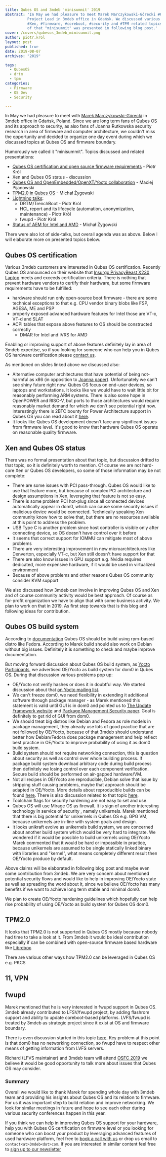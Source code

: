 ```yaml
---
title: Qubes OS and 3mdeb 'minisummit' 2019
abstract: 'In May we had pleasure to meet Marek Marczykowski-Górecki #QubesOS
          Project Lead in 3mdeb office in Gdańsk. We discussed various #QubesOS,
          #Xen, #firmware, #coreboot, #security and #TPM related topics. Results
          of that "minisummit" was presented in following blog post.'
cover: /covers/qubesos_3mdeb_minisummit.png
author: piotr.krol
layout: post
published: true
date: 2019-08-07
archives: "2019"

tags:
  - QubesOS
  - drtm
  - tpm
categories:
  - Firmware
  - OS Dev
  - Security

---
```


In May we had pleasure to meet with
[Marek Marczykowski-Górecki](https://www.qubes-os.org/team/) in 3mdeb office in
Gdańsk, Poland. Since we are long term fans of Qubes OS and its approach to
security, as also fans of Joanna Rutkowska security research in area of firmware
and computer architecture, we couldn't miss the opportunity and decided to
organize one day event during which we discussed topics at Qubes OS and firmware
boundary.

Humorously we called it "minisummit". Topics discussed and related
presentations:

- [Qubes OS certification and open source firmware requirements](https://cloud.3mdeb.com/index.php/s/CJC8qBeMMT6T8oL)
  \- Piotr Król
- Xen and Qubes OS status - discussion
- [Qubes OS and OpenEmbedded/OpenXT/Yocto collaboration](https://cloud.3mdeb.com/index.php/s/obx7qDFic5otR54)
  \- Maciej Pijanowski
- [TPM2.0 in Qubes OS](https://cloud.3mdeb.com/index.php/s/kAQoEBHXAXNEtwL) -
  Michał Żygowski
- [Lightning talks](https://cloud.3mdeb.com/index.php/s/Si9YXM2ymWQMj7n):
  - DRTM/TrenchBoot - Piotr Król
  - HCL report and its lifecycle (automation, anonymization, maintenance) -
    Piotr Król
  - fwupd - Piotr Król
- [Status of AEM for Intel and AMD](https://cloud.3mdeb.com/index.php/s/aPYPeSfJPoZ2gPM)
  \- Michał Żygowski

There were also lot of side-talks, but overall agenda was as above. Below I will
elaborate more on presented topics below.

## Qubes OS certification

Various 3mdeb customers are interested in Qubes OS certification. Recently Qubes
OS announced on their website that
[Insurgo PrivacyBeast X230 Laptop](https://www.qubes-os.org/news/2019/07/18/insurgo-privacybeast-qubes-certification/)
meets and exceeds certification criteria. There is nothing that prevent hardware
vendors to certify their hardware, but some firmware requirements have to be
fulfilled:

- hardware should run only open-source boot firmware - there are some technical
  exceptions to that e.g. CPU vendor binary blobs like FSP, AGESA, ME and PSP
- properly exposed advanced hardware features for Intel those are VT-x, VT-d and
  SLAT
- ACPI tables that expose above features to OS should be constructed correctly
  - DMAR for Intel and IVRS for AMD

Enabling or improving support of above features definitely lay in area of 3mdeb
expertise, so if you looking for someone who can help you in Qubes OS hardware
certification please
[contact us](https://calendly.com/3mdeb/consulting-remote-meeting).

As mentioned on slides linked above we discussed also:

- Alternative computer architectures that have potential of being not-harmful as
  x86 (in opposition to
  [Joanna paper](https://blog.invisiblethings.org/papers/2015/x86_harmful.pdf)).
  Unfortunately we can't see shiny future right now. Qubes OS focus on end-user
  devices, so laptops and workstations. It looks like we would have to wait
  little bit for reasonably performing ARM systems. There is also some hope in
  OpenPOWER and RISC-V, but ports to those architectures would require
  reasonably market demand for which we don't see potential right now.
  Interestingly there is 2BTC bounty for Power Architecture support in Qubes OS
  you can read about it
  [here](https://github.com/QubesOS/qubes-issues/issues/4318).
- It looks like Qubes OS development doesn't face any significant issues from
  firmware level. It's good to know that hardware Qubes OS operate on reasonable
  quality firmware.

## Xen and Qubes OS status

There was no formal presentation about that topic, but discussion drifted to
that topic, so it is definitely worth to mention. Of course we are not hard-core
Xen or Qubes OS developers, so some of those information may be not complete:

- There are some issues with PCI pass-through. Qubes OS would like to use that
  feature more, but because of complex PCI architecture and design assumptions
  in Xen, leveraging that feature is not so easy.
- There is some problem PCI hot-plug since all connected devices automatically
  appear in dom0, which can cause some security issues if malicious device would
  be connected. Technically speaking Xen community know how to solve that, but
  there are no resources available at this point to address the problem.
- USB Type C is another problem since host controller is visible only after
  connecting device, so OS doesn't have control over it before
- It seems that correct support for IOMMU can mitigate most of above problems
- There are very interesting improvement in new microarchitectures like
  Denverton, especially VT-c, but Xen still doesn't have support for that
- There are also know issues in GPU support e.g. Nvidia requires dedicated, more
  expensive hardware, if it would be used in virtualized environment
- Because of above problems and other reasons Qubes OS community consider KVM
  support

We also discussed how 3mdeb can involve in improving Qubes OS and Xen and of
course community activity would be best approach. Of course as for-profit
organization we have to align that with some business activity. We plan to work
on that in 2019. As first step towards that is this blog and following ideas for
contribution.

## Qubes OS build system

According to [documentation](https://www.qubes-os.org/doc/qubes-builder/) Qubes
OS should be build using rpm-based distro like Fedora. According to Marek build
should also work on Debian without big issues. Definitely it is something to
check and maybe improve documentation.

But moving forward discussion about Qubes OS build system, as
[Yocto Participants](https://www.yoctoproject.org/ecosystem/participants/), we
advertised OE/Yocto as build system for dom0 in Qubes OS. During that discussion
various problems pop up:

- OE/Yocto not verify hashes or does it in doubtful way. We started discussion
  about that
  [on Yocto mailing list](https://lists.yoctoproject.org/pipermail/yocto/2019-June/045574.html).
- We can't freeze dom0, we need flexibility in extending it additional software
  through package manager - as Marek mentioned this statement is valid until GUI
  is in dom0 and pointed us to
  [The Update Framework website](https://theupdateframework.github.io/) and
  [Package Management Security paper](https://theupdateframework.github.io/papers/package-management-security-tr08-02.pdf?raw=true).
  Goal is definitely to get rid of GUI from dom0.
- We should treat big distros like Debian and Fedora as role models in package
  management, they already use lots of good practice that are not followed by
  OE/Yocto, because of that 3mdeb should understand better how Debian/Fedora
  does package management and help reflect best practice in OE/Yocto to improve
  probability of using it as dom0 build system.
- Build system should not require networking connection, this is question about
  security as well as control over whole building process. If package build
  system download arbitrary code during build process then definitely we losing
  control over each component verification. Secure build should be performed on
  air-gapped hardware/VM.
- Not all recipes in OE/Yocto are reproducible, Debian solve that issue by
  stripping stuff causing problems, maybe that approach should be adapted in
  OE/Yocto. More details about reproducible builds can be found
  [here](https://reproducible-builds.org/docs/). There is also discussion
  related to that topic
  [here](https://lists.reproducible-builds.org/pipermail/rb-general/2019-June/001580.html).
- Toolchain flags for security hardening are not easy to set and use.
- Qubes OS will use Mirage OS as firewall. It is sign of another interesting
  technology in service of security , namely unikernels. Marek mentioned that
  there is big potential for unikernels in Qubes OS e.g. GPG VM, because
  unikernels are in-line with system goals and design.
- It looks unikraft evolve as unikernels build system, we are concerned about
  another build system which would be very hard to integrate. We wondered if it
  would be possible to build unikernels using OE/Yocto Marek commented that it
  would be hard or impossible in practice, because unikernels are assumed to be
  single statically linked binary with libraries and "kernel", what means
  completely different result then OE/Yocto produce by default.

Above claims will be elaborated in following blog post and maybe even some
contribution from 3mdeb. We are very concern about mentioned potential security
flows and would like to help in improving OE/Yocto state as well as spreading
the word about it, since we believe OE/Yocto has many benefits if we want to
achieve long term stable and minimal dom0.

We plan to create OE/Yocto hardening guidelines which hopefully can help rise
probability of using OE/Yocto as build system for Qubes OS dom0.

## TPM2.0

It looks that TPM2.0 is not supported in Qubes OS mostly because nobody had time
to take a look at it. From 3mdeb it would be ideal contribution especially if
can be combined with open-source firmware based hardware like
[Librebox](https://shop.3mdeb.com/product/librebox/).

There are various other ways how TPM2.0 can be leveraged in Qubes OS e.g. PKCS

## 11, VPN

## fwupd

Marek mentioned that he is very interested in fwupd support in Qubes OS. 3mdeb
already contributed to LFSV/fwupd project, by adding flashrom support and
ability to update coreboot-based platforms. LVFS/fwupd is treated by 3mdeb as
strategic project since it exist at OS and firmware boundary.

There is even discussion started in this topic
[here](https://github.com/QubesOS/qubes-issues/issues/4855). Key problem at this
point is that dom0 has no networking connection, so fwupd have to respect other
means of getting information from LVFS servers.

Richard (LFVS maintainer) and 3mdeb team will attend
[OSFC 2019](https://osfc.io/) we believe it would be good opportunity to talk
more about issues that Qubes OS may consider.

### Summary

Overall we would like to thank Marek for spending whole day with 3mdeb team and
providing his insights about Qubes OS and its relation to firmware. For us it
was important step to build relation and improve networking. We look for similar
meetings in future and hope to see each other during various security
conferences happen in this year.

If you think we can help in improving Qubes OS support for your hardware, help
you with Qubes OS certification on firmware level or you looking for someone who
can boost your product by leveraging advanced features of used hardware
platform, feel free to
[book a call with us](https://calendly.com/3mdeb/consulting-remote-meeting) or
drop us email to `contact<at>3mdeb<dot>com`. If you are interested in similar
content feel free to [sign up to our newsletter](http://eepurl.com/doF8GX)
